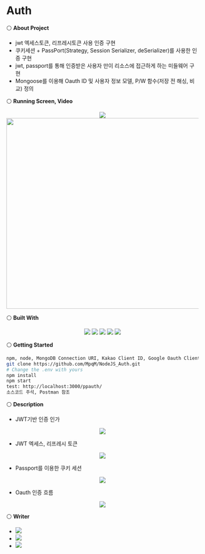 # Auth
⚪ **About Project**
 * jwt 엑세스토큰, 리프레시토큰 사용 인증 구현
 * 쿠키세션 + PassPort(Strategy, Session Serializer, deSerializer)를 사용한 인증 구현
 * jwt, passport를 통해 인증받은 사용자 만이 리소스에 접근하게 하는 미들웨어 구현
 * Mongoose를 이용해 Oauth ID 및 사용자 정보 모델, P/W 함수(저장 전 해싱, 비교) 정의

⚪ **Running Screen, Video**
<p align ="center">
<a href="https://www.youtube.com/watch?v=vQkZ0dgmi9I"><img src ="https://img.shields.io/badge/youtube-FF0000.svg?&style=for-the-badge&logo=youtube&logoColor=white"/></a>
</br>
<img width="700" height="500" src="https://user-images.githubusercontent.com/79093184/268300607-ec6350cc-e75c-4796-b58d-3ce3a4182c51.png"/>
</p>

⚪ **Built With**
<p align ="center">
  <img src ="https://img.shields.io/badge/ejs-F7DF1E.svg?&style=for-the-badge&logo=ejs&logoColor=white"/> <img src ="https://img.shields.io/badge/javascript-F7DF1E.svg?&style=for-the-badge&logo=JavaScript&logoColor=white"/> <img src ="https://img.shields.io/badge/express-339933.svg?&style=for-the-badge&logo=express&logoColor=white"/> <img src ="https://img.shields.io/badge/nodejs-339933.svg?&style=for-the-badge&logo=nodedotjs&logoColor=white"/> <img src ="https://img.shields.io/badge/mongodb-339933.svg?&style=for-the-badge&logo=mongodb&logoColor=white"/>
</p>

⚪ **Getting Started**
  ```bash
  npm, node, MongoDB Connection URI, Kakao Client ID, Google Oauth Client ID
  git clone https://github.com/MpqM/NodeJS_Auth.git
  # Change the .env with yours
  npm install
  npm start
  test: http://localhost:3000/ppauth/
  소스코드 주석, Postman 참조
  ```

⚪ **Description**
* JWT기반 인증 인가
<p align ="center"><img src="https://user-images.githubusercontent.com/79093184/268309865-786a47dc-375f-4eae-bf8e-1834a2a7002c.png"/></p>

* JWT 엑세스, 리프레시 토큰
<p align ="center"><img src="https://user-images.githubusercontent.com/79093184/268310086-41f36848-0fa9-4de2-b80b-019cb2eacc1b.png"/></p>

* Passport를 이용한 쿠키 세션
<p align ="center"><img src="https://user-images.githubusercontent.com/79093184/268310220-7ddbc695-f9a4-4231-88bd-53142ffda367.png"/></p>

* Oauth 인증 흐름
<p align ="center"><img src="https://user-images.githubusercontent.com/79093184/268310369-5082e1e3-b6f9-4847-a262-fdf04b637dcf.png"/></p>

⚪ **Writer**
* <img src ="https://img.shields.io/badge/tistory-000000.svg?&style=for-the-badge&logo=tistory&logoColor=white"/></a>
* <a href = "https://github.com/MpqM"><img src ="https://img.shields.io/badge/GitHub-181717.svg?&style=for-the-badge&logo=GitHub&logoColor=white"/></a>
* <a href = "https://MpqM.tistory.com/"> <img src ="https://img.shields.io/badge/Tistory-000000.svg?&style=for-the-badge&logo=Tistory&logoColor=white"/></a>
